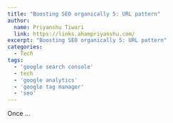 ```yaml
---
title: "Boosting SEO organically 5: URL pattern"
author:
  name: Priyanshu Tiwari
  link: https://links.ahampriyanshu.com/
excerpt: "Boosting SEO organically 5: URL pattern"
categories:
  - Tech
tags:
  - 'google search console'
  - tech
  - 'google analytics'
  - 'google tag manager'
  - 'seo'
---
```


Once ...